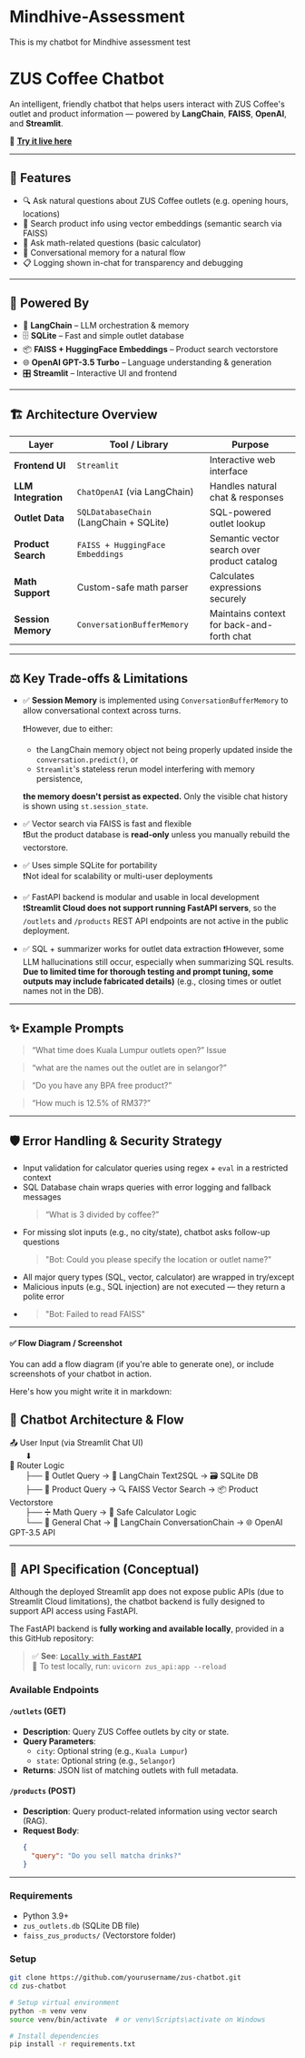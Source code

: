 # Mindhive-Assessment
This is my chatbot for Mindhive assessment test

# ZUS Coffee Chatbot

An intelligent, friendly chatbot that helps users interact with ZUS Coffee's outlet and product information — powered by **LangChain**, **FAISS**, **OpenAI**, and **Streamlit**.

🚀 **[Try it live here](https://mindhive-assessment-csznxabm3ts9kyj5rkynv7.streamlit.app/)**

---

## 📌 Features

- 🔍 Ask natural questions about ZUS Coffee outlets (e.g. opening hours, locations)
- 🧃 Search product info using vector embeddings (semantic search via FAISS)
- 🧮 Ask math-related questions (basic calculator)
- 💬 Conversational memory for a natural flow
- 📋 Logging shown in-chat for transparency and debugging

---

## 🧠 Powered By

- 💬 **LangChain** – LLM orchestration & memory
- 🗄️ **SQLite** – Fast and simple outlet database
- 📦 **FAISS + HuggingFace Embeddings** – Product search vectorstore
- 🌐 **OpenAI GPT-3.5 Turbo** – Language understanding & generation
- 🎛 **Streamlit** – Interactive UI and frontend

---

## 🏗 Architecture Overview

| Layer                  | Tool / Library                     | Purpose                                      |
|------------------------|------------------------------------|----------------------------------------------|
| **Frontend UI**        | `Streamlit`                        | Interactive web interface                    |
| **LLM Integration**    | `ChatOpenAI` (via LangChain)       | Handles natural chat & responses             |
| **Outlet Data**        | `SQLDatabaseChain` (LangChain + SQLite) | SQL-powered outlet lookup               |
| **Product Search**     | `FAISS + HuggingFace Embeddings`   | Semantic vector search over product catalog  |
| **Math Support**       | Custom-safe math parser            | Calculates expressions securely              |
| **Session Memory**     | `ConversationBufferMemory`         | Maintains context for back-and-forth chat    |

---

## ⚖️ Key Trade-offs & Limitations

- ✅ **Session Memory** is implemented using `ConversationBufferMemory` to allow conversational context across turns.
  
  ❗However, due to either:
  - the LangChain memory object not being properly updated inside the `conversation.predict()`, or  
  - `Streamlit`'s stateless rerun model interfering with memory persistence,

  **the memory doesn't persist as expected.** Only the visible chat history is shown using `st.session_state`.

- ✅ Vector search via FAISS is fast and flexible  
  ❗But the product database is **read-only** unless you manually rebuild the vectorstore.

- ✅ Uses simple SQLite for portability  
  ❗Not ideal for scalability or multi-user deployments
  
- ✅ FastAPI backend is modular and usable in local development  
  ❗**Streamlit Cloud does not support running FastAPI servers**, so the `/outlets` and `/products` REST API endpoints are not active in the public deployment.

- ✅ SQL + summarizer works for outlet data extraction
  ❗However, some LLM hallucinations still occur, especially when summarizing SQL results.
    **Due to limited time for thorough testing and prompt tuning, some outputs may include fabricated details)** (e.g., closing times or outlet names not in the DB).

---

## ✨ Example Prompts

> “What time does Kuala Lumpur outlets open?” Issue

> “what are the names out the outlet are in selangor?”

> “Do you have any BPA free product?”

> “How much is 12.5% of RM37?”

---
## 🛡️ Error Handling & Security Strategy

- Input validation for calculator queries using regex + `eval` in a restricted context
- SQL Database chain wraps queries with error logging and fallback messages
  > “What is 3 divided by coffee?”
- For missing slot inputs (e.g., no city/state), chatbot asks follow-up questions
  >"Bot: Could you please specify the location or outlet name?"
- All major query types (SQL, vector, calculator) are wrapped in try/except
- Malicious inputs (e.g., SQL injection) are not executed — they return a polite error
- >"Bot: Failed to read FAISS"
  
---
#### ✅ Flow Diagram / Screenshot

You can add a flow diagram (if you're able to generate one), or include screenshots of your chatbot in action.

Here's how you might write it in markdown:


## 🔄 Chatbot Architecture & Flow

📤 User Input (via Streamlit Chat UI)  
  ⬇  
📌 Router Logic  
  ├── 🏢 Outlet Query → 🧠 LangChain Text2SQL → 🗃 SQLite DB  
  ├── 🧃 Product Query → 🔍 FAISS Vector Search → 📦 Product Vectorstore  
  ├── ➗ Math Query → 📐 Safe Calculator Logic  
  └── 💬 General Chat → 🧠 LangChain ConversationChain → 🌐 OpenAI GPT-3.5 API


---
## 📘 API Specification (Conceptual)

Although the deployed Streamlit app does not expose public APIs (due to Streamlit Cloud limitations), the chatbot backend is fully designed to support API access using FastAPI.

The FastAPI backend is **fully working and available locally**, provided in a this GitHub repository:

> ✅ **See**: [`Locally with FastAPI`](https://github.com/your-username/Locally-with-FastAPI)  
> 🚀 To test locally, run: `uvicorn zus_api:app --reload`

### Available Endpoints

#### `/outlets` (GET)
- **Description**: Query ZUS Coffee outlets by city or state.
- **Query Parameters**:
  - `city`: Optional string (e.g., `Kuala Lumpur`)
  - `state`: Optional string (e.g., `Selangor`)
- **Returns**: JSON list of matching outlets with full metadata.

#### `/products` (POST)
- **Description**: Query product-related information using vector search (RAG).
- **Request Body**:
  ```json
  {
    "query": "Do you sell matcha drinks?"
  }

---




### Requirements

- Python 3.9+
- `zus_outlets.db` (SQLite DB file)
- `faiss_zus_products/` (Vectorstore folder)

### Setup

```bash
git clone https://github.com/yourusername/zus-chatbot.git
cd zus-chatbot

# Setup virtual environment
python -m venv venv
source venv/bin/activate  # or venv\Scripts\activate on Windows

# Install dependencies
pip install -r requirements.txt
